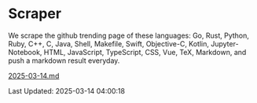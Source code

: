 # Scraper

We scrape the github trending page of these languages: Go, Rust, Python, Ruby, C++, C, Java, Shell, Makefile, Swift, Objective-C, Kotlin, Jupyter-Notebook, HTML, JavaScript, TypeScript, CSS, Vue, TeX, Markdown, and push a markdown result everyday.

[2025-03-14.md](https://github.com/yangwenmai/github-trending-backup/blob/master/2025-03-14.md)

Last Updated: 2025-03-14 04:00:18